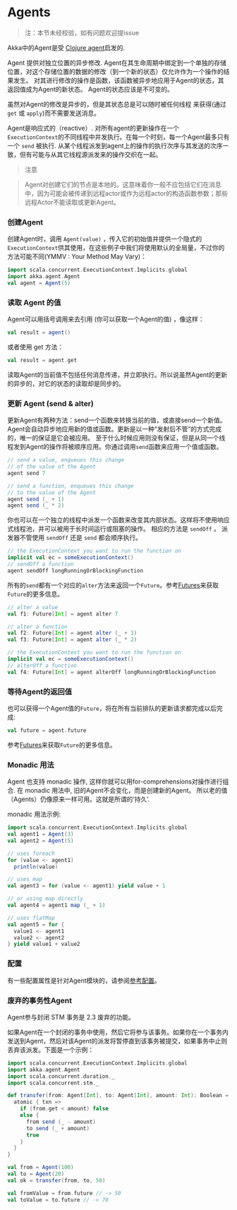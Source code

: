 # Agents

> 注：本节未经校验，如有问题欢迎提issue

Akka中的Agent是受 [Clojure agent](http://clojure.org/agents)启发的.

Agent 提供对独立位置的异步修改. Agent在其生命周期中绑定到一个单独的存储位置，对这个存储位置的数据的修改（到一个新的状态）仅允许作为一个操作的结果发生。 对其进行修改的操作是函数，该函数被异步地应用于Agent的状态，其返回值成为Agent的新状态。 Agent的状态应该是不可变的。

虽然对Agent的修改是异步的，但是其状态总是可以随时被任何线程 来获得(通过 ``get`` 或 ``apply``)而不需要发送消息。

Agent是响应式的（reactive）. 对所有agent的更新操作在一个``ExecutionContext``的不同线程中并发执行。在每一个时刻，每一个Agent最多只有一个 ``send`` 被执行. 从某个线程派发到agent上的操作的执行次序与其发送的次序一致，但有可能与从其它线程源派发来的操作交织在一起。

> 注意

> Agent对创建它们的节点是本地的。这意味着你一般不应包括它们在消息中，因为可能会被传递到远程actor或作为远程actor的构造函数参数；那些远程Actor不能读取或更新Agent。

### 创建Agent
创建Agent时，调用 ``Agent(value)`` ，传入它的初始值并提供一个隐式的``ExecutionContext``供其使用，在这些例子中我们将使用默认的全局量，不过你的方法可能不同(YMMV : Your Method May Vary)：

```scala
import scala.concurrent.ExecutionContext.Implicits.global
import akka.agent.Agent
val agent = Agent(5)
```

### 读取 Agent 的值
Agent可以用括号调用来去引用 (你可以获取一个Agent的值) ，像这样：

```scala
val result = agent()
```

或者使用 get 方法：

```scala
val result = agent.get
```

读取Agent的当前值不包括任何消息传递，并立即执行。所以说虽然Agent的更新的异步的，对它的状态的读取却是同步的。

### 更新 Agent (send & alter)
更新Agent有两种方法：send一个函数来转换当前的值，或直接send一个新值。Agent会自动异步地应用新的值或函数。更新是以一种“发射后不管”的方式完成的，唯一的保证是它会被应用。 至于什么时候应用则没有保证，但是从同一个线程发到Agent的操作将被顺序应用。你通过调用``send``函数来应用一个值或函数。

```scala
// send a value, enqueues this change
// of the value of the Agent
agent send 7

// send a function, enqueues this change
// to the value of the Agent
agent send (_ + 1)
agent send (_ * 2)
```

你也可以在一个独立的线程中派发一个函数来改变其内部状态。这样将不使用响应式线程池，并可以被用于长时间运行或阻塞的操作。 相应的方法是 ``sendOff`` 。 派发器不管使用 ``sendOff`` 还是 ``send`` 都会顺序执行。

```scala
// the ExecutionContext you want to run the function on
implicit val ec = someExecutionContext()
// sendOff a function
agent sendOff longRunningOrBlockingFunction
```

所有的``send``都有一个对应的``alter``方法来返回一个``Future``。参考[Futures](01_futures.md)来获取``Future``的更多信息。

```scala
// alter a value
val f1: Future[Int] = agent alter 7

// alter a function
val f2: Future[Int] = agent alter (_ + 1)
val f3: Future[Int] = agent alter (_ * 2)
```

```scala
// the ExecutionContext you want to run the function on
implicit val ec = someExecutionContext()
// alterOff a function
val f4: Future[Int] = agent alterOff longRunningOrBlockingFunction
```

### 等待Agent的返回值
也可以获得一个Agent值的``Future``，将在所有当前排队的更新请求都完成以后完成:

```scala
val future = agent.future
```

参考[Futures](01_futures.md)来获取``Future``的更多信息。

### Monadic 用法
Agent 也支持 monadic 操作, 这样你就可以用for-comprehensions对操作进行组合. 在 monadic 用法中, 旧的Agent不会变化，而是创建新的Agent。 所以老的值（Agents）仍像原来一样可用。这就是所谓的‘持久’.

monadic 用法示例:

```scala
import scala.concurrent.ExecutionContext.Implicits.global
val agent1 = Agent(3)
val agent2 = Agent(5)

// uses foreach
for (value <- agent1)
  println(value)

// uses map
val agent3 = for (value <- agent1) yield value + 1

// or using map directly
val agent4 = agent1 map (_ + 1)

// uses flatMap
val agent5 = for {
  value1 <- agent1
  value2 <- agent2
} yield value1 + value2
```

### 配置
有一些配置属性是针对Agent模块的，请参阅[参考配置](../chapter2/09_configuration.md#config-akka-agent)。

### 废弃的事务性Agent
Agent参与封闭 STM 事务是 2.3 废弃的功能。

如果Agent在一个封闭的事务中使用，然后它将参与该事务。如果你在一个事务内发送到Agent，然后对该Agent的派发将暂停直到该事务被提交，如果事务中止则丢弃该派发。下面是一个示例：

```scala
import scala.concurrent.ExecutionContext.Implicits.global
import akka.agent.Agent
import scala.concurrent.duration._
import scala.concurrent.stm._

def transfer(from: Agent[Int], to: Agent[Int], amount: Int): Boolean = {
  atomic { txn =>
    if (from.get < amount) false
    else {
      from send (_ - amount)
      to send (_ + amount)
      true
    }
  }
}

val from = Agent(100)
val to = Agent(20)
val ok = transfer(from, to, 50)

val fromValue = from.future // -> 50
val toValue = to.future // -> 70
```



